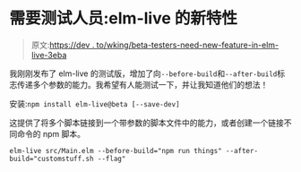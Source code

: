 # 需要测试人员:elm-live 的新特性

> 原文:[https://dev . to/wking/beta-testers-need-new-feature-in-elm-live-3eba](https://dev.to/wking/beta-testers-needed-new-feature-in-elm-live-3eba)

我刚刚发布了 elm-live 的测试版，增加了向`--before-build`和`--after-build`标志传递多个参数的能力。我希望有人能测试一下，并让我知道他们的想法！

安装:`npm install elm-live@beta [--save-dev]`

这提供了将多个脚本链接到一个带参数的脚本文件中的能力，或者创建一个链接不同命令的 npm 脚本。

```
elm-live src/Main.elm --before-build="npm run things" --after-build="customstuff.sh --flag" 
```